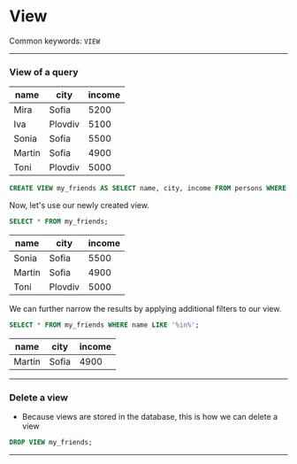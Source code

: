 # View

Common keywords: `VIEW`

---

### View of a query

| name   | city    | income |
| ------ | ------- | ------ |
| Mira   | Sofia   | 5200   |
| Iva    | Plovdiv | 5100   |
| Sonia  | Sofia   | 5500   |
| Martin | Sofia   | 4900   |
| Toni   | Plovdiv | 5000   |

```sql
CREATE VIEW my_friends AS SELECT name, city, income FROM persons WHERE name LIKE '%n%';
```

Now, let's use our newly created view.

```sql
SELECT * FROM my_friends;
```

| name   | city    | income |
| ------ | ------- | ------ |
| Sonia  | Sofia   | 5500   |
| Martin | Sofia   | 4900   |
| Toni   | Plovdiv | 5000   |

We can further narrow the results by applying additional filters to our view.

```sql
SELECT * FROM my_friends WHERE name LIKE '%in%';
```

| name   | city  | income |
| ------ | ----- | ------ |
| Martin | Sofia | 4900   |

---

### Delete a view

- Because views are stored in the database, this is how we can delete a view

```sql
DROP VIEW my_friends;
```

---
